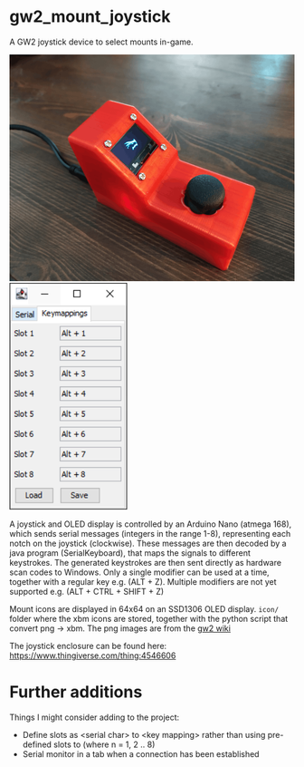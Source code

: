 # gw2_mount_joystick
A GW2 joystick device to select mounts in-game. 

<img src="https://github.com/kjeller/gw2_mount_joystick/blob/master/joystick-min.png" height="400"><img src="https://github.com/kjeller/gw2_mount_joystick/blob/master/settings.png" height="400" alt="Image of java program">

A joystick and OLED display is controlled by an Arduino Nano (atmega 168), which sends serial messages (integers in the range 1-8), representing each notch on the joystick (clockwise). These messages are then decoded by a java program (SerialKeyboard), that maps the signals to different keystrokes. The generated keystrokes are then sent directly as hardware scan codes to Windows. Only a single modifier can be used at a time, together with a regular key e.g. (ALT + Z). Multiple modifiers are not yet supported e.g. (ALT + CTRL + SHIFT + Z)

Mount icons are displayed in 64x64 on an SSD1306 OLED display.
```icon/``` folder where the xbm icons are stored, together with the python script that 
convert png -> xbm. The png images are from the 
<a href="https://wiki.guildwars2.com/wiki/Category:Mount_skill_icons">gw2 wiki</a>

The joystick enclosure can be found here: https://www.thingiverse.com/thing:4546606

# Further additions
Things I might consider adding to the project:
  - Define slots as \<serial char\> to \<key mapping\> rather than using pre-defined slots <slot n> to <key mapping> (where n = 1, 2 .. 8)
  - Serial monitor in a tab when a connection has been established
 
